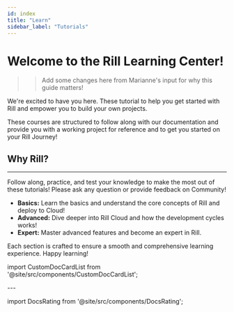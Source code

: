 ```yaml
---
id: index
title: "Learn"
sidebar_label: "Tutorials"
---
```


# Welcome to the Rill Learning Center!

>> Add some changes here from Marianne's input for why this guide matters!

We're excited to have you here. These tutorial to help you get started with Rill and empower you to build your own projects. 

These courses are structured to follow along with our documentation and provide you with a working project for reference and to get you started on your Rill Journey!


## Why Rill?



---
Follow along, practice, and test your knowledge to make the most out of these tutorials! Please ask any question or provide feedback on Community!

- **Basics:** Learn the basics and understand the core concepts of Rill and deploy to Cloud!
- **Advanced:** Dive deeper into Rill Cloud and how the development cycles works!
- **Expert:** Master advanced features and become an expert in Rill.



Each section is crafted to ensure a smooth and comprehensive learning experience. Happy learning!

import CustomDocCardList from '@site/src/components/CustomDocCardList';

<CustomDocCardList />
---


import DocsRating from '@site/src/components/DocsRating';

<DocsRating />
